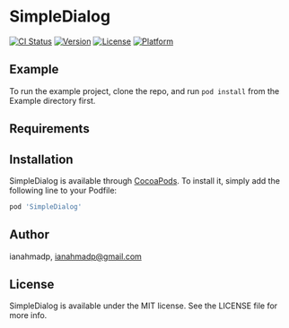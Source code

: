 # SimpleDialog

[![CI Status](https://img.shields.io/travis/ianahmadp/SimpleDialog.svg?style=flat)](https://travis-ci.org/ianahmadp/SimpleDialog)
[![Version](https://img.shields.io/cocoapods/v/SimpleDialog.svg?style=flat)](https://cocoapods.org/pods/SimpleDialog)
[![License](https://img.shields.io/cocoapods/l/SimpleDialog.svg?style=flat)](https://cocoapods.org/pods/SimpleDialog)
[![Platform](https://img.shields.io/cocoapods/p/SimpleDialog.svg?style=flat)](https://cocoapods.org/pods/SimpleDialog)

## Example

To run the example project, clone the repo, and run `pod install` from the Example directory first.

## Requirements

## Installation

SimpleDialog is available through [CocoaPods](https://cocoapods.org). To install
it, simply add the following line to your Podfile:

```ruby
pod 'SimpleDialog'
```

## Author

ianahmadp, ianahmadp@gmail.com

## License

SimpleDialog is available under the MIT license. See the LICENSE file for more info.
